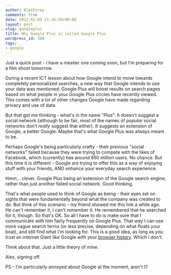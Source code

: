 ```yaml
---
author: AlexForey
comments: true
date: 2012-02-09 21:36:58+00:00
layout: post
slug: googleplus
title: Why Google Plus is called Google Plus
wordpress_id: 384
tags:
- google
---
```


Just a quick post - I have a meatier one coming soon, but I'm preparing for a film shoot tomorrow.

During a recent ICT lesson about how Google intend to move towards completely personalized searches, a new way that Google intends to use your data was mentioned: Google Plus will boost results on search pages based on what people in your Google Plus circles have recently viewed. This comes with a lot of other changes Google have made regarding privacy and use of data.

But that got me thinking - what's in the name "Plus". It doesn't suggest a social network (although to be fair, most of the names of _popular_ social networks don't _really_ suggest that either). It suggests an extension of Google, a better Google. Maybe that's what Google Plus was always meant to be.

Perhaps Google's being particularly crafty - their previous "social networks" failed because they were trying to compete with the likes of Facebook, which (currently) has around 850 million users. No chance. But this time it is different - Google are trying to offer this as a way of enjoying stuff with your friends, AND enhance your everyday search experience.

Hmm... clever. Google Plus being an extension of the Google search engine, rather than just another failed social network. Good thinking.

That's what people used to think of Google as being - their eyes set on sights that were fundamentally beyond what the company was created to do. But think of this scenario - my friend showed me this link a while ago. He can't remember it, I can't remember it. He remembered that he searched for it, though. So that's OK. So all I have to do is make sure that I communicate with him fairly frequently on Google Plus. That way I can use more vague search terms (or less precise, depending on what floats your boat), and still find what I'm looking for. This is a good idea, as long as you trust an internet Giant like Google with your [browser history](http://arstechnica.com/gadgets/news/2012/02/google-paying-users-to-track-100-of-their-web-usage-via-little-black-box.ars). Which I don't.

Think about that. Just a little theory of mine.

Alex, signing off.

PS - I'm particularly annoyed about Google at the moment, aren't I?
